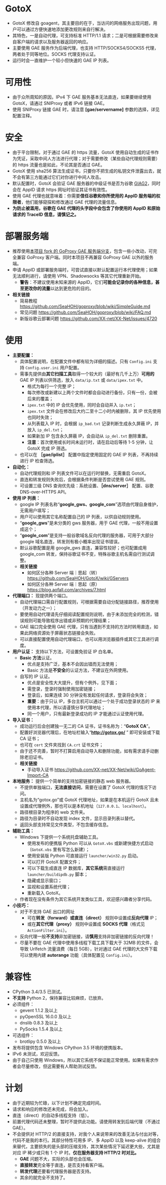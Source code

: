 # GotoX
- GotoX 修改自 goagent，其主要目的在于，当访问的网络服务出现问题，用户可以通过方便快速地添加更改规则来自行解决。
- 其特色，一是自动代理，可支持标准 HTTP/1.1 请求；二是可根据需要修改来自客户端的请求以及服务器返回的响应。
- 主要使用 GAE 服务作为后端代理，也支持 HTTP/SOCKS4/SOCKS5 代理，两者处于同等地位。SOCKS 代理支持认证。
- 运行时会一直维护一个较小但快速的 GAE IP 列表。

# 可用性
- 由于众所周知的原因，IPv4 下 GAE 服务基本无法直连，如果要继续使用 GotoX，请通过 SNIProxy 或者 IPv6 链接 GAE。
- 使用 SNIProxy 链接 GAE 时，请注意 **[gae/servername]** 参数的选择，详见配置注释。

# 安全
- 由于平台限制，对于通过 GAE 的 https 流量，GotoX 使用自动生成的证书作为凭证，采取中间人方法进行代理；对于需要修改（某些自动代理规则需要）的 https 流量也是如此，不论其是否通过 GAE。
- GotoX 使用 sha256 算法生成证书，只要你不把生成的私钥文件泄露出去，就不会有第三方能通过它们对你进行中间人攻击。
- 默认配置时，GotoX 会验证 GAE 服务器的中级证书是否为谷歌 [GIAG2](https://pki.google.com/GIAG2.crt)，同时会在 AppID 请求 https 网址时验证其证书有效性。
- 使用 GAE 代理也就意味着：你需要**信任谷歌和你所使用的 AppID 服务端的权限者**，他们能够窥探和修改通过 GAE 代理的流量信息。
- **为防止被滥用，谷歌在 GAE 代理的头字段中会包含了你使用的 AppID 和原始请求的 TraceID 信息，请慎记之。**

# 部署服务端
- 推荐使用[本项目 fork 的 GoProxy GAE 服务端分支](https://github.com/SeaHOH/GotoX/tree/gaeserver.goproxy)，包含一些小改动，可完全兼容 GoProxy 客户端。同时本项目不再兼容 GoProxy GAE 以外的服务端。
- 申请 AppID 或部署服务端时，可尝试直接以默认配置运行本代理使用；如果无法顺利进行，请使用 VPN、Shadowsocks 等其它代理重新开始。
    - **警告**：不建议使用未知来源的 AppID，它们**可能会记录你的各种信息，甚至更改你的流量**以达到更危险的目的。
- **相关链接**
    - 简易教程 https://github.com/SeaHOH/goproxy/blob/wiki/SimpleGuide.md
    - 常见问题 https://github.com/SeaHOH/goproxy/blob/wiki/FAQ.md
    - 新版谷歌云部署问题 https://github.com/XX-net/XX-Net/issues/4720

# 使用
- **主要配置：**
    - 具体配置说明，在配置文件中都有较为详细的描述。只有 `Config.ini` 支持 `Config.user.ini` 用户配置。
    - 需事先提供由**其它扫描工具**取得一个较大的（最好有几千上万）**可用的** GAE IP 列表以供筛选，放入 `data/ip.txt` 或 `data/ipex.txt` 中。
        - 格式为每行一个完整 IP；
        - 每次修改或新建以上两个文件时都会自动进行备份，只有一份，会被后来的覆盖；
        - `ipex.txt` 中的 IP 会优先使用，同时会自动并入 `ip.txt`；
        - `ipex.txt` 文件会在修改后大约二至十二小时内被删除，其 IP 优先使用也同时失效；
        - 从列表载入 IP 时，会根据 `ip_bad.txt` 记录判断生成永久屏蔽 IP，并放入 `ip_del.txt`；
        - 如果新加 IP 包含永久屏蔽 IP，会自动从 `ip_del.txt` 删除重置。
        - **注意**：首次使用或长时间未运行时，请在启动后等待 1-5 分钟，让 GotoX 完成 IP 筛选。
    - 也可以在 **［gae/iplist］** 配置中指定使用固定的 GAE IP 列表，不再持续进行 IP 检查筛选。
- **自动化：**
    - 自动代理规则和 IP 列表文件可以在运行时替换，无需重启 GotoX。
    - 直连和转发规则失败后，会根据条件判断是否尝试使用 GAE 规则。
    - 可设置三级 DNS 查询优先级：系统设置、**［dns/server］** 配置、谷歌 DNS-over-HTTPS API。
- **使用 IP 列表：**
    - google IP 列表名称“**google_gws、google_com**”选项由代理自身维护，无需用户填写；
    - 用户可以使用其它名称配置自己的 IP 列表，以供自动规则使用。
    - “**google_gws**”是未分类的 gws 服务器，用于 GAE 代理，一般不用设置成这个；
    - “**google_com**”是支持一般谷歌域名反向代理的服务器，可用于大部分 google 域名直连，转发则有极小概率出现证书错误。
    - 默认谷歌配置是用 google_gws 直连，兼容性较好；也可配置成用 google_com 转发，保持谷歌证书不变，特殊谷歌主机名需自行测试调整。
    - **相关链接**
        - 如何区分各种 Server 端｜思起（转） https://github.com/SeaHOH/GotoX/wiki/GServers
        - 如何区分各种 Server 端｜思起（原） https://blog.aofall.com/archives/7.html
- **代理端口：** 现提供两个端口。
    - 自动代理端口需自行配置规则，可根据需要自动分配链接路径，推荐使用（开发动力之一）；
    - 要使用自动代理请先仔细阅读配置规则说明，由于未添加完全的检测，错误规则可能导致程序出错或非预期的代理结果；
    - GAE 端口完全使用 GAE 代理，只有当遇到不支持的方法时转用直连，如果此网络资源处于屏蔽状态链接会失败。
    - 可以直接配置使用自动代理端口，也可以用浏览器插件或其它工具进行调度。
- **用户认证：** 支持以下方法，可设置免验证 IP 白名单。
    - **Basic 方法**认证。
        - 优点是支持广泛，基本不会因出错而无法使用；
        - Basic 方法是**不安全**的认证方法，不建议在外网使用。
    - 自写的 IP 认证。
        - 优点是安全性大大提升，但有个例外，见下面；
        - 需登录，登录时强制使用加密链接；
        - 登录后，如果连续 30 分钟没有发起任何请求，登录将会失效；
        - **重要**：由于只认 IP，多台主机可以通过一个处于成功登录状态的 IP 来使用本代理，所以请谨慎分享代理地址；
        - 同一个用户，只有最新登录成功的 IP 才能通过认证使用代理。
- **导入证书：**
    - 成功运行后会创建独一无二的 CA 证书，证书名称为：“**GotoX CA**”。
    - 配置好浏览器代理后，在地址栏输入“**http://gotox.go/** ” 即可安装或下载 CA 证书；
    - 也可在 `cert` 文件夹找到 `CA.crt` 证书文件；
    - 由于还不完善，暂时不打算启用自动导入和删除功能，如有需求请手动删除老旧证书。
    - **相关链接**
        - 手动导入证书 https://github.com/XX-net/XX-Net/wiki/GoAgent-Import-CA
- **本地服务：** 提供一个简单的支持加密链接的静态 web 服务器。
    - 不提供单独端口，**无法直接访问**，需要在设置了 GotoX 代理的情况下访问。
    - 主机名为“gotox.go”或 GotoX 代理地址，如果是在本机运行 GotoX 且未设置成代理例外，那也可以是本机地址（`127.0.0.1`、`localhost`）。
    - 路径根目录为程序的 web 文件夹。
    - 路径为目录时不自动发现 index 文件，显示目录列表以替代。
    - 返回头部支持常见文件类型，不包含缓存信息。
- **辅助工具：**
    - Windows 下提供一个系统托盘辅助工具。
        - 使用发布的便携版 Python 可以从 `GotoX.vbs` 或新建快捷方式启动（`GotoX.vbs` 里有写怎么新建）；
        - 使用安装版 Python 可直接运行 `launcher/win32.py` 启动。
        - 可以打开 GotoX 配置文件；
        - 可以下载生成直连 IP 数据库，**其它系统**需直接运行 `launcher/buildipdb.py` 脚本；
        - 隐藏或显示窗口；
        - 监视和设置系统代理；
        - 重新载入 GotoX。
    - 作者现在没有条件为其它系统开发类似工具，欢迎感兴趣者分享代码。
- **小技巧：**
    - 对于不支持 GAE 出口的网址
        - 可在**转发（forward）或直连（direct）** 规则中设置成**反向代理** IP；
        - 或在**其它代理（proxy）** 规则中设置成 **SOCKS 代理**（格式见 `ActionFilter.ini`）。
    - 反向代理一般**不支持**非加密链接，请**慎用**支持非加密链接的反向代理！
    - 尽量不要在 GAE 代理中使用多线程下载工具下载大于 32MB 的文件，会导致 Urlfetch 流量浪费（每日 5GB），针对通过 GAE 代理的大文件下载可以使用内建 **autorange** 功能（具体配置见 `Config.ini`）。

# 兼容性
- CPython 3.4/3.5 已测试。
- **不支持** Python 2，保持兼容比较麻烦，已放弃。
- 必须组件：
    - gevent 1.1.2 及以上
    - pyOpenSSL 16.0.0 及以上
    - dnslib 0.8.3 及以上
    - PySocks 1.5.4 及以上
- 可选组件：
    - brotlipy 0.5.0 及以上
- 发布将提供包含 Windows CPython 3.5 环境的便携版本。
- IPv6 未测试，欢迎反馈。
- 由于自己只使用 Windows，所以其它系统不保证能正常使用。如果有需求作者会尽量修改，但这需要有人帮助测试反馈。

# 计划
- 由于近期较为忙碌，以下计划不确定完成时间。
- 请求和响应的修改还未完成，将会加入。
- 直连（direct）的自动多线程支持（低）。
- 前置代理代码还未整理，暂时不提供此功能。请使用转发到后端代理（不通过 GAE）。
- 不会提供对 HTTP/2 的直接支持，对我个人来说带来的改善无法与付出对等，代码不是我的本行。其部分特性可用多 IP、多 AppID 以及 keep-alive 的组合来替代，主要损失的是头部的压缩支持，其次某些情况下延迟更大些，尤其是对应 IP 稀少或只有 1 个 IP 时。**仅在服务器支持 HTTP/2 时对比。**
    - **GAE** 问题不大，实际的头部也会压缩。
    - **直接转发**完全等于直连，是否支持看客户端。
    - **转发代理**还要看代理服务器是否支持。
    - 其余的就完全不支持了。
